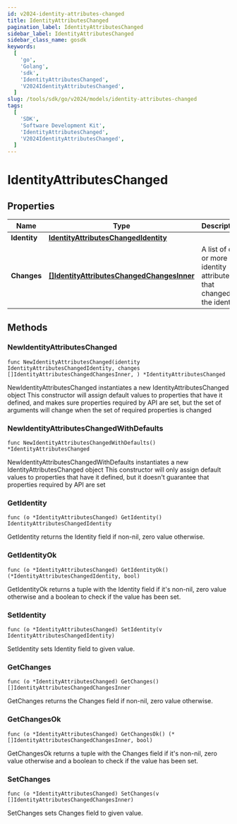 ```yaml
---
id: v2024-identity-attributes-changed
title: IdentityAttributesChanged
pagination_label: IdentityAttributesChanged
sidebar_label: IdentityAttributesChanged
sidebar_class_name: gosdk
keywords:
  [
    'go',
    'Golang',
    'sdk',
    'IdentityAttributesChanged',
    'V2024IdentityAttributesChanged',
  ]
slug: /tools/sdk/go/v2024/models/identity-attributes-changed
tags:
  [
    'SDK',
    'Software Development Kit',
    'IdentityAttributesChanged',
    'V2024IdentityAttributesChanged',
  ]
---
```


# IdentityAttributesChanged

## Properties

| Name | Type | Description | Notes |
| --- | --- | --- | --- |
| **Identity** | [**IdentityAttributesChangedIdentity**](identity-attributes-changed-identity) |  |
| **Changes** | [**[]IdentityAttributesChangedChangesInner**](identity-attributes-changed-changes-inner) | A list of one or more identity attributes that changed on the identity. |

## Methods

### NewIdentityAttributesChanged

`func NewIdentityAttributesChanged(identity IdentityAttributesChangedIdentity, changes []IdentityAttributesChangedChangesInner, ) *IdentityAttributesChanged`

NewIdentityAttributesChanged instantiates a new IdentityAttributesChanged object This constructor will assign default values to properties that have it defined, and makes sure properties required by API are set, but the set of arguments will change when the set of required properties is changed

### NewIdentityAttributesChangedWithDefaults

`func NewIdentityAttributesChangedWithDefaults() *IdentityAttributesChanged`

NewIdentityAttributesChangedWithDefaults instantiates a new IdentityAttributesChanged object This constructor will only assign default values to properties that have it defined, but it doesn't guarantee that properties required by API are set

### GetIdentity

`func (o *IdentityAttributesChanged) GetIdentity() IdentityAttributesChangedIdentity`

GetIdentity returns the Identity field if non-nil, zero value otherwise.

### GetIdentityOk

`func (o *IdentityAttributesChanged) GetIdentityOk() (*IdentityAttributesChangedIdentity, bool)`

GetIdentityOk returns a tuple with the Identity field if it's non-nil, zero value otherwise and a boolean to check if the value has been set.

### SetIdentity

`func (o *IdentityAttributesChanged) SetIdentity(v IdentityAttributesChangedIdentity)`

SetIdentity sets Identity field to given value.

### GetChanges

`func (o *IdentityAttributesChanged) GetChanges() []IdentityAttributesChangedChangesInner`

GetChanges returns the Changes field if non-nil, zero value otherwise.

### GetChangesOk

`func (o *IdentityAttributesChanged) GetChangesOk() (*[]IdentityAttributesChangedChangesInner, bool)`

GetChangesOk returns a tuple with the Changes field if it's non-nil, zero value otherwise and a boolean to check if the value has been set.

### SetChanges

`func (o *IdentityAttributesChanged) SetChanges(v []IdentityAttributesChangedChangesInner)`

SetChanges sets Changes field to given value.
